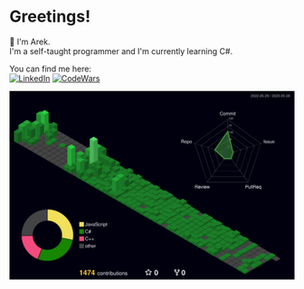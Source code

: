 # Greetings!

:wave: I'm Arek.  
I'm a self-taught programmer and I'm currently learning C#.
<!---
:computer: I'm currenty learning C#. Looking forward to become a software developer one day!  
:swimmer: :bike: :runner: In my free time I try my best at swimming, cycling and running.  
--->


<!--- icons: 40x40 --->
<!---
Languages and tech stack: (tech stack or tools?)


![cs](https://user-images.githubusercontent.com/98057823/228654478-862b65a2-9b92-4cf9-8e56-efb4bf2ae58b.png)
![python](https://user-images.githubusercontent.com/98057823/229371862-b768fae7-6876-4296-8034-0862bfa11d8a.png)
![vs](https://user-images.githubusercontent.com/98057823/229372049-5f9f0a95-7b2d-42ea-850b-30ee3ff094b6.png)
![vscode](https://user-images.githubusercontent.com/98057823/229372152-d7d70c9a-6278-4e27-8472-c2cf6408035b.png)
![cpp](https://user-images.githubusercontent.com/98057823/229372330-303cd855-fc23-47ef-9ff7-c97b7dbf6426.png)
--->


<!--- icons: 40x40 --->
You can find me here:  
[![LinkedIn](https://user-images.githubusercontent.com/98057823/208238608-54e3bfff-23a2-4716-a42f-1f7a04860b2b.png)](https://www.linkedin.com/in/arekjg/)
[![CodeWars](https://user-images.githubusercontent.com/98057823/208774875-f3fa5b2c-ab07-4c98-84a3-a5e5a49cd8db.png)](https://www.codewars.com/users/arekjg)


<!---
[![GitHub Streak](https://streak-stats.demolab.com?user=arekjg&theme=dark&border_radius=5)](#) [![Top Langs](https://github-readme-stats.vercel.app/api/top-langs/?username=arekjg&theme=dark&layout=compact&langs_count=10)](#)
--->
<!--- (https://git.io/streak-stats) --->
<!--- (https://github.com/anuraghazra/github-readme-stats) --->



![](./profile-3d-contrib/profile-night-green.svg)

